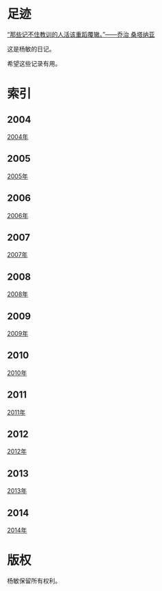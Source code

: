 足迹
====

[“那些记不住教训的人活该重蹈覆辙。”——乔治 桑塔纳亚](http://en.wikipedia.org/wiki/George_Santayana "George Santayana - Wikipedia, the free encyclopedia")

这是杨敏的日记。

希望这些记录有用。

# 索引
## 2004
[2004年](./2004/index.md "Index of year 2004")
## 2005
[2005年](./2005/index.md "Index of year 2005")
## 2006
[2006年](./2006/index.md "Index of year 2006")
## 2007
[2007年](./2007/index.md "Index of year 2007")
## 2008
[2008年](./2008/index.md "Index of year 2008")
## 2009
[2009年](./2009/index.md "Index of year 2009")
## 2010
[2010年](./2010/index.md "Index of year 2010")
## 2011
[2011年](./2011/index.md "Index of year 2011")
## 2012
[2012年](./2012/index.md "Index of year 2012")
## 2013
[2013年](./2013/index.md "Index of year 2013")
## 2014
[2014年](./2014/index.md "Index of year 2014")

# 版权

杨敏保留所有权利。
